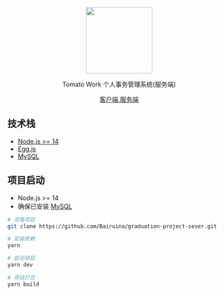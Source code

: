 <p align="center">
  <img src="https://raw.githubusercontent.com/xjh22222228/tomato-work/master/public/poster.png" width="150" />
  <p align="center">Tomato Work 个人事务管理系统(服务端)</b>
  <p align="center">
    <a href="https://github.com/Bairuina/graduation-project"> 
      客户端
    </a>
      <a href="https://github.com/Bairuina/graduation-project-sever">
      服务端
    </a>
  </p>
</p>


## 技术栈
- [Node.js >= 14](https://nodejs.org/en/)
- [Egg.js](https://eggjs.org/zh-cn/intro/)
- [MySQL](https://www.mysql.com/)
 

## 项目启动
- Node.js >= 14
- 确保已安装 [MySQL](https://www.mysql.com/)

``` bash
# 克隆项目
git clone https://github.com/Bairuina/graduation-project-sever.git

# 安装依赖
yarn

# 启动项目
yarn dev

# 项目打包
yarn build
```
